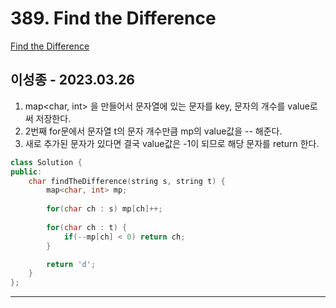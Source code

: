 # 389. Find the Difference

[Find the Difference](https://leetcode.com/problems/Find-the-Difference/)

## 이성종 - 2023.03.26

1. map<char, int> 을 만들어서 문자열에 있는 문자를 key, 문자의 개수를 value로써 저장한다.
2. 2번째 for문에서 문자열 t의 문자 개수만큼 mp의 value값을 -- 해준다.
3. 새로 추가된 문자가 있다면 결국 value값은 -1이 되므로 해당 문자를 return 한다.

```cpp
class Solution {
public:
    char findTheDifference(string s, string t) {
        map<char, int> mp;
  
        for(char ch : s) mp[ch]++;
        
        for(char ch : t) {
            if(--mp[ch] < 0) return ch;
        }

        return 'd';
    }
};
```

---

